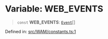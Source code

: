 # Variable: WEB\_EVENTS

> `const` **WEB\_EVENTS**: [`Event`](../type-aliases/Event.md)[]

Defined in: [src/WAM/constants.ts:1](https://github.com/Fokusdotid/Baileys/blob/039f28db78950e3bac7c407f144ea390dcdf207d/src/WAM/constants.ts#L1)

